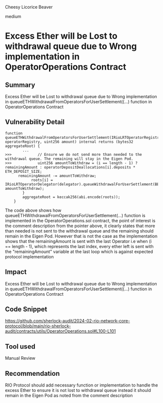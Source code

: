 Cheesy Licorice Beaver

medium

# Excess Ether will be Lost to withdrawal queue due to Wrong implementation in OperatorOperations Contract

## Summary
Excess Ether will be Lost to withdrawal queue due to Wrong implementation in queueETHWithdrawalFromOperatorsForUserSettlement((...) function in OperatorOperations Contract
## Vulnerability Detail
```solidity
function queueETHWithdrawalFromOperatorsForUserSettlement(IRioLRTOperatorRegistry operatorRegistry, uint256 amount) internal returns (bytes32 aggregateRoot) {
        ...
>>>            // Ensure we do not send more than needed to the withdrawal queue. The remaining will stay in the Eigen Pod.
>>>            uint256 amountToWithdraw = (i == length - 1) ? remainingAmount : operatorDepositDeallocations[i].deposits * ETH_DEPOSIT_SIZE;
      remainingAmount -= amountToWithdraw;
            roots[i] = IRioLRTOperatorDelegator(delegator).queueWithdrawalForUserSettlement(BEACON_CHAIN_STRATEGY, amountToWithdraw);
        }
        aggregateRoot = keccak256(abi.encode(roots));
    }
```
The code above shows how queueETHWithdrawalFromOperatorsForUserSettlement(...) function is implemented in the OperatorOperations.sol contract, the point of interest is the comment description from the pointer above, it clearly states that more than needed is not sent to the withdrawal queue and the remaining should remain in the Eigen Pod. However that is not the case as the implementation shows that the remainingAmount is sent with the last Operator i.e when (i == length - 1),  which represents the last index, every ether left is sent with the "remainingAmount" variable at the last loop which is against expected protocol implementation
## Impact
Excess Ether will be Lost to withdrawal queue due to Wrong implementation in queueETHWithdrawalFromOperatorsForUserSettlement((...) function in OperatorOperations Contract
## Code Snippet
https://github.com/sherlock-audit/2024-02-rio-network-core-protocol/blob/main/rio-sherlock-audit/contracts/utils/OperatorOperations.sol#L100-L101
## Tool used

Manual Review

## Recommendation
RIO Protocol should add necessary function or implementation to handle the excess Ether to ensure it is not lost to withdrawal queue instead it should remain in the Eigen Pod as noted from the comment description